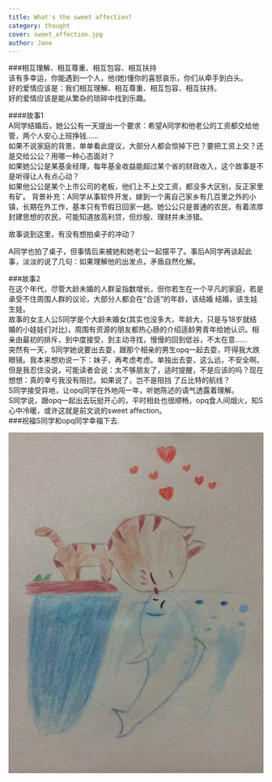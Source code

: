```yaml
---
title: What's the sweet affection?   
category: thought
cover: sweet_affection.jpg
author: Jane
---
```


###相互理解、相互尊重、相互包容、相互扶持    
该有多幸运，你能遇到一个人，他(她)懂你的喜怒哀乐，你们从牵手到白头。    
好的爱情应该是：我们相互理解、相互尊重、相互包容、相互扶持。     
好的爱情应该是能从繁杂的琐碎中找到乐趣。

####故事1   
A同学结婚后，她公公有一天提出一个要求：希望A同学和他老公的工资都交给他管，两个人安心上班挣钱……        
如果不说家庭的背景，单单看此提议，大部分人都会惊掉下巴？要把工资上交？还是交给公公？用哪一种心态面对？    
如果她公公是某基金经理，每年基金收益能超过某个省的财政收入，这个故事是不是听得让人有点心动？    
如果他公公是某个上市公司的老板，他们上不上交工资，都没多大区别，反正家里有矿。
背景补充：A同学从事软件开发，嫁到一个离自己家乡有几百里之外的小镇，长期在外工作，基本只有节假日回家一趟。她公公只是普通的农民，有着浓厚封建思想的农民，可能知道放高利贷，但炒股、理财并未涉猎。

故事说到这里，有没有想拍桌子的冲动？   
  
A同学也拍了桌子，但事情后来被她和她老公一起摆平了。事后A同学再谈起此事，淡淡的说了几句：如果理解他的出发点，矛盾自然化解。
    
    
###故事2   
在这个年代，尽管大龄未婚的人群呈指数增长，但你若生在一个平凡的家庭，若是承受不住周围人群的议论，大部分人都会在“合适”的年龄，该结婚
结婚，该生娃生娃。        
故事的女主人公S同学是个大龄未婚女(其实也没多大，年龄大，只是与18岁就结婚的小娃娃们对比)，周围有资源的朋友都热心肠的介绍适龄男青年给她认识。相亲由最初的排斥，到中度接受，到主动寻找，慢慢的回到低谷，不太在意……       
突然有一天，S同学她说要出去耍，跟那个相亲的男生opq一起去耍，吓得我大跌眼镜。我本来想劝说一下：妹子，再考虑考虑。单独出去耍，这么远，不安全啊。但是我忍住没说，可能读者会说：太不够朋友了，适时提醒，不是应该的吗？现在想想：真的幸亏我没有阻拦。如果说了，岂不是阻挡
了丘比特的航线？      
S同学接受异地，让opq同学在外地闯一年，听她陈述的语气透露着理解。   
S同学说，跟opq一起出去玩挺开心的，平时相处也很顺畅，opq食人间烟火，知S心中冷暖，或许这就是前文说的sweet affection。    
###祝福S同学和opq同学幸福下去.    


   

![unsplash.com](./sweet_affection.jpg)
